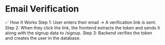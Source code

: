# Email Verification

✅ How It Works
Step 1: User enters their email → A verification link is sent.
Step 2: When they click the link, the frontend extracts the token and sends it along with the signup data to /signup.
Step 3: Backend verifies the token and creates the user in the database.
